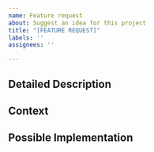 ```yaml
---
name: Feature request
about: Suggest an idea for this project
title: "[FEATURE REQUEST]"
labels: ''
assignees: ''

---
```


<!--- These lines are comments to prompt you for information to best help us understand your feature request  -->
<!--- Provide a general summary of the issue in the Title above -->

## Detailed Description
<!--- Provide a detailed description of the change or addition you are proposing -->

## Context
<!--- What are you trying to accomplish? How will this improve the tool you are using-->

## Possible Implementation
<!--- Not obligatory, but suggest an idea for implementing addition or change -->
